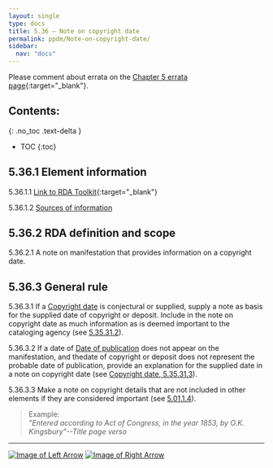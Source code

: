 ```yaml
---
layout: single
type: docs
title: 5.36 — Note on copyright date
permalink: ppdm/Note-on-copyright-date/
sidebar:
  nav: "docs"
---
```


Please comment about errata on the [Chapter 5 errata page](https://docs.google.com/document/d/14roAt0euvJ-x_AboSVoOcMhDLkXYSk35-btRO8xgKZI/edit#heading=h.6tws49nh8zes){:target="_blank"}.

## Contents:
{: .no_toc .text-delta }

- TOC
{:toc}

## 5.36.1 Element information

<a name="5.36.1.1">5.36.1.1</a> [Link to RDA Toolkit](https://beta.rdatoolkit.org/Content/Index?externalId=en-US_ala-ecaba0d1-b8ef-3549-9e6e-29685004e392){:target="_blank"}

<a name="5.36.1.2">5.36.1.2</a> [Sources of information](/DCRMR/additional-notes/#9011-sources-of-information)

## 5.36.2 RDA definition and scope

<a name="5.36.2.1">5.36.2.1</a> A note on manifestation that provides information on a copyright date.

## 5.36.3 General rule 

<a name="5.36.3.1">5.36.3.1</a> If a [Copyright date](/DCRMR/ppdm/Copyright-date/) is conjectural or supplied, supply a note as basis for the supplied date of copyright or deposit.  Include in the note on copyright date as much information as is deemed important to the cataloging agency (see [5.35.31.2](/DCRMR/ppdm/Copyright-date/#5.35.31.2)).

<a name="5.36.3.2">5.36.3.2</a> If a date of [Date of publication](/DCRMR/ppdm/Date-of-publication/) does not appear on the manifestation, and thedate of copyright or deposit does not represent the probable date of publication, provide an explanation for the supplied date in a note on copyright date (see [Copyright date, 5.35.31.3](/DCRMR/ppdm/Copyright-date/#5.35.31.3)).

<a name="5.36.3.3">5.36.3.3</a> Make a note on copyright details that are not included in other elements if they are considered important (see [5.01.1.4](/DCRMR/ppdm/#5.01.1.4)).

>Example:  
><CITE>"Entered according to Act of Congress, in the year 1853, by O.K. Kingsbury"--Title page verso</CITE>

---

[![Image of Left Arrow](https://rbms-bsc.github.io/DCRMR/assets/pictures/navigation/Arrow_Left.png "5.35 — Copyright date")](/DCRMR/ppdm/Copyright-date/) [![Image of Right Arrow](https://rbms-bsc.github.io/DCRMR/assets/pictures/navigation/Arrow_Right.png "6 — Physical Description")](/DCRMR/phys-desc/)
